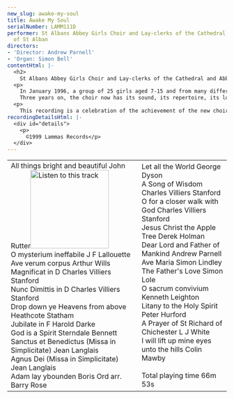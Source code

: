 ```yaml
---
new_slug: awake-my-soul
title: Awake My Soul
serialNumber: LAMM111D
performer: St Albans Abbey Girls Choir and Lay-clerks of the Cathedral and Abbey Church
  of St Alban
directors:
- 'Director: Andrew Parnell'
- 'Organ: Simon Bell'
contentHtml: |-
  <h2>
    St Albans Abbey Girls Choir and Lay-clerks of the Cathedral and Abbey Church of St Alban</h2>
  <p>
    In January 1996, a group of 25 girls aged 7-15 and from many different backgrounds came together to form the new St Albans Abbey Girls Choir. This had been in planning for over a year and was now a reality. Numerous questions were in people's minds, but perhaps the most important ones were: 'How do you start a brand new choir from scratch?': 'What will they sound like?': 'When is their first service'. From the beginning, the girls worked hard and strove to meet the expectations of the congregations who were eager to hear them. Most of the girls had no experience of Evensong, of psalms, of robes or of processions.<br>
    Three years on, the choir now has its sound, its repertoire, its look, its identity, and its role - hence the title of this first disc 'Awake my soul'. As its original aim declared, it sings Evensong on Wednesdays and Fridays, which had formerly been plain days, and at other times when there are opportunities. This often happens at a particularly busy season to spread the load previously borne wholly by the Cathedral Choir of boys and men. The girls frequently sing with the lay-clerks and on some special occasions with the boys, but most often they can be heard on their own, singing Evensong in the quire of the Abbey.</p>
  <p>
    This recording is a celebration of the achievement of the new choir's development over three years, with the encouragement and support of the successive Masters of the Music, Barry Rose and Andrew Lucas, and organ scholars, Peter Dyke and Simon Bell. As the girls go to different local schools, the constant help from parents arranging their families' lives around the girls' schedule is also deeply appreciated. The pieces on this disc are a selection of the choir's repertoire, covering a variety of styles, forms and forces, and reflecting the contribution of the Abbey Girls Choir to the regular worship in St Albans Cathedral.</p>
recordingDetailsHtml: |-
  <div id="details">
    <p>
      ©1999 Lammas Records</p>
  </div>
---
```


<table class="tracktable">
  <tbody>
    <tr>
      <td class="column1">
        <span class="trackname">All things bright and beautiful</span><span class="composer"> John Rutter</span><span class="trackname"><a href="cliplinks/beautifu%20.ram"><img alt="Listen to this track" src="/web/20120720021811im_/http://www.lammas.co.uk/images/listen.gif" width="180"></a><br>
          O mysterium ineffabile </span> <span class="composer">J F Lallouette</span><br>
        <span class="trackname"> Ave verum corpus </span> <span class="composer">Arthur Wills</span><br>
        <span class="trackname"> Magnificat in D</span><span class="composer"> Charles Villiers Stanford</span><br>
        <span class="trackname"> Nunc Dimittis in D</span><span class="composer"> Charles Villiers Stanford</span><br>
        <span class="trackname"> Drop down ye Heavens from above </span> <span class="composer">Heathcote Statham</span><br>
        <span class="trackname"> Jubilate in F </span> <span class="composer">Harold Darke</span><br>
        <span class="trackname"> God is a Spirit </span> <span class="composer">Sterndale Bennett</span><br>
        <span class="trackname"> Sanctus et Benedictus (Missa in Simplicitate) </span> <span class="composer">Jean Langlais</span><br>
        <span class="trackname"> Agnus Dei (Missa in Simplicitate) </span> <span class="composer">Jean Langlais</span><br>
        <span class="trackname"> Adam lay ybounden</span><span class="composer"> Boris Ord arr. Barry Rose</span>
      </td>
      <td class="column2">
        <span class="trackname">Let all the World </span> <span class="composer"> George Dyson</span><br>
        <span class="trackname"> A Song of Wisdom </span> <span class="composer">Charles Villiers Stanford</span><br>
        <span class="trackname"> O for a closer walk with God </span> <span class="composer">Charles Villiers Stanford</span><br>
        <span class="trackname"> Jesus Christ the Apple Tree </span> <span class="composer">Derek Holman</span><br>
        <span class="trackname"> Dear Lord and Father of Mankind </span> <span class="composer">Andrew Parnell</span><br>
        <span class="trackname"> Ave Maria </span> <span class="composer">Simon Lindley</span><br>
        <span class="trackname"> The Father's Love </span> <span class="composer">Simon Lole</span><br>
        <span class="trackname"> O sacrum convivium </span> <span class="composer">Kenneth Leighton</span><br>
        <span class="trackname"> Litany to the Holy Spirit </span> <span class="composer">Peter Hurford</span><br>
        <span class="trackname"> A Prayer of St Richard of Chichester </span> <span class="composer">L J White</span><br>
        <span class="trackname"> I will lift up mine eyes unto the hills </span> <span class="composer">Colin Mawby<br>
        </span><br>
        <span id="playingtime">Total playing time 66m 53s</span>
      </td>
    </tr>
  </tbody>
</table>
